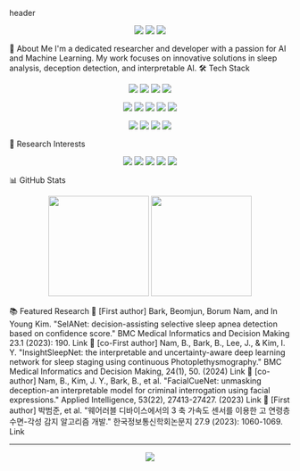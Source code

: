 header <p align="center"> <a href="https://github.com/hbumjj"><img src="https://img.shields.io/badge/GitHub-181717?style=for-the-badge&logo=GitHub&logoColor=white"/></a> <a href="https://scholar.google.co.kr/citations?user=2tdj6OoAAAAJ&hl=ko"><img src="https://img.shields.io/badge/Google%20Scholar-4285F4?style=for-the-badge&logo=Google%20Scholar&logoColor=white"/></a> <a href="mailto:pbj7698@gmail.com"><img src="https://img.shields.io/badge/Gmail-d14836?style=for-the-badge&logo=Gmail&logoColor=white"/></a> </p>
🚀 About Me
I'm a dedicated researcher and developer with a passion for AI and Machine Learning. My work focuses on innovative solutions in sleep analysis, deception detection, and interpretable AI.
🛠️ Tech Stack
<p align="center"> <img src="https://img.shields.io/badge/Python-3776AB?style=for-the-badge&logo=Python&logoColor=white"/> <img src="https://img.shields.io/badge/PyTorch-EE4C2C?style=for-the-badge&logo=PyTorch&logoColor=white"/> <img src="https://img.shields.io/badge/TensorFlow-FF6F00?style=for-the-badge&logo=TensorFlow&logoColor=white"/> <img src="https://img.shields.io/badge/scikit_learn-F7931E?style=for-the-badge&logo=scikit-learn&logoColor=white"/> </p> <p align="center"> <img src="https://img.shields.io/badge/SQL-4479A1?style=for-the-badge&logo=MySQL&logoColor=white"/> <img src="https://img.shields.io/badge/Linux-FCC624?style=for-the-badge&logo=Linux&logoColor=black"/> <img src="https://img.shields.io/badge/GCP-4285F4?style=for-the-badge&logo=Google-Cloud&logoColor=white"/> <img src="https://img.shields.io/badge/OpenCV-5C3EE8?style=for-the-badge&logo=OpenCV&logoColor=white"/> <img src="https://img.shields.io/badge/MATLAB-0076A8?style=for-the-badge&logo=MathWorks&logoColor=white"/> </p> <p align="center"> <img src="https://img.shields.io/badge/AWS-232F3E?style=for-the-badge&logo=Amazon-AWS&logoColor=white"/> <img src="https://img.shields.io/badge/Kubernetes-326CE5?style=for-the-badge&logo=Kubernetes&logoColor=white"/> <img src="https://img.shields.io/badge/Docker-2496ED?style=for-the-badge&logo=Docker&logoColor=white"/> <img src="https://img.shields.io/badge/C++-00599C?style=for-the-badge&logo=C%2B%2B&logoColor=white"/> </p>
🧠 Research Interests
<p align="center"> <img src="https://img.shields.io/badge/ML%2FDL-4E91FF?style=for-the-badge&logoColor=white"/> <img src="https://img.shields.io/badge/Time%20Series-FF5733?style=for-the-badge&logoColor=white"/> <img src="https://img.shields.io/badge/Uncertainty-FFD700?style=for-the-badge&logoColor=white"/> <img src="https://img.shields.io/badge/Interpretable%20AI-4CAF50?style=for-the-badge&logoColor=white"/> <img src="https://img.shields.io/badge/Data%20Analysis-9C27B0?style=for-the-badge&logoColor=white"/> </p>
📊 GitHub Stats
<p align="center"> <img src="https://github-readme-stats.vercel.app/api/top-langs/?username=hbumjj&layout=compact&theme=radical" height="180"/> <img src="https://github-readme-stats.vercel.app/api?username=hbumjj&show_icons=true&theme=radical" height="180"/> </p>
📚 Featured Research
🔬 [First author] Bark, Beomjun, Borum Nam, and In Young Kim. "SelANet: decision-assisting selective sleep apnea detection based on confidence score." BMC Medical Informatics and Decision Making 23.1 (2023): 190. Link
🔬 [co-First author] Nam, B., Bark, B., Lee, J., & Kim, I. Y. "InsightSleepNet: the interpretable and uncertainty-aware deep learning network for sleep staging using continuous Photoplethysmography." BMC Medical Informatics and Decision Making, 24(1), 50. (2024) Link
🔬 [co-author] Nam, B., Kim, J. Y., Bark, B., et al. "FacialCueNet: unmasking deception-an interpretable model for criminal interrogation using facial expressions." Applied Intelligence, 53(22), 27413-27427. (2023) Link
🔬 [First author] 박범준, et al. "웨어러블 디바이스에서의 3 축 가속도 센서를 이용한 고 연령층 수면-각성 감지 알고리즘 개발." 한국정보통신학회논문지 27.9 (2023): 1060-1069. Link
<hr> <p align="center"> <img src="https://capsule-render.vercel.app/api?type=waving&color=gradient&height=100&section=footer"/> </p>